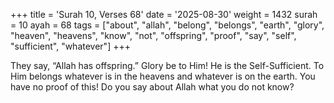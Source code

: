 +++
title = 'Surah 10, Verses 68'
date = '2025-08-30'
weight = 1432
surah = 10
ayah = 68
tags = ["about", "allah", "belong", "belongs", "earth", "glory", "heaven", "heavens", "know", "not", "offspring", "proof", "say", "self", "sufficient", "whatever"]
+++

They say, “Allah has offspring.” Glory be to Him! He is the Self-Sufficient. To Him belongs whatever is in the heavens and whatever is on the earth. You have no proof of this! Do you say about Allah what you do not know?